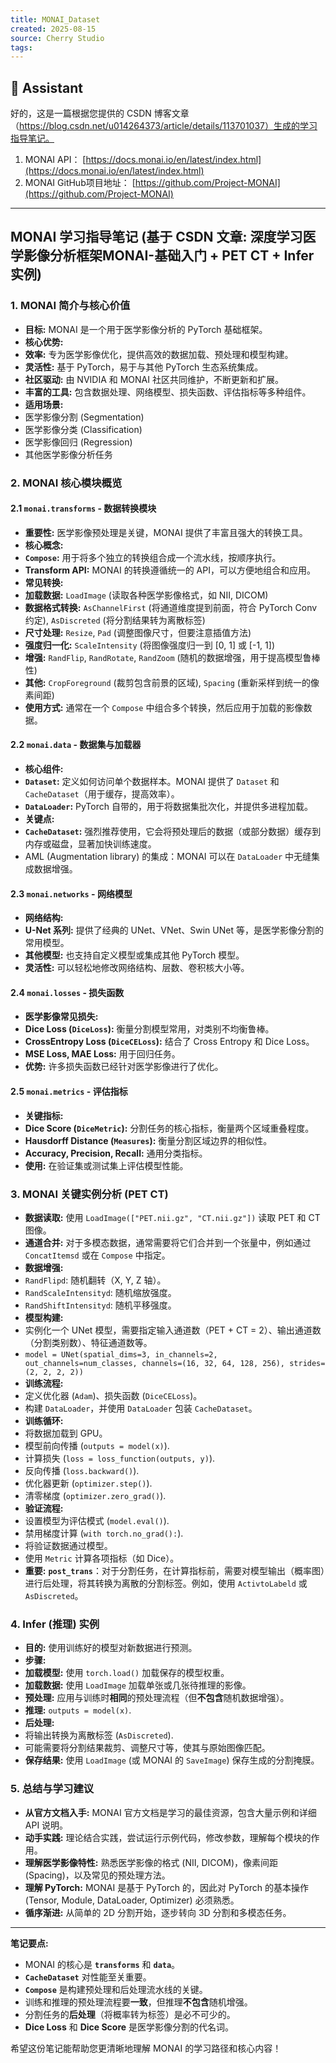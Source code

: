 ```yaml
---
title: MONAI_Dataset
created: 2025-08-15
source: Cherry Studio
tags: 
---
```

## 🤖 Assistant

好的，这是一篇根据您提供的 CSDN 博客文章（https://blog.csdn.net/u014264373/article/details/113701037）生成的学习指导笔记。

1. MONAI API： [https://docs.monai.io/en/latest/index.html](https://docs.monai.io/en/latest/index.html)
2.  MONAI GitHub项目地址： [https://github.com/Project-MONAI](https://github.com/Project-MONAI)

---

## MONAI 学习指导笔记 (基于 CSDN 文章: 深度学习医学影像分析框架MONAI-基础入门 + PET CT + Infer 实例)

### 1. MONAI 简介与核心价值

* **目标:** MONAI 是一个用于医学影像分析的 PyTorch 基础框架。
* **核心优势:**
 * **效率:** 专为医学影像优化，提供高效的数据加载、预处理和模型构建。
 * **灵活性:** 基于 PyTorch，易于与其他 PyTorch 生态系统集成。
 * **社区驱动:** 由 NVIDIA 和 MONAI 社区共同维护，不断更新和扩展。
 * **丰富的工具:** 包含数据处理、网络模型、损失函数、评估指标等多种组件。
* **适用场景:**
 * 医学影像分割 (Segmentation)
 * 医学影像分类 (Classification)
 * 医学影像回归 (Regression)
 * 其他医学影像分析任务

### 2. MONAI 核心模块概览

#### 2.1 `monai.transforms` - 数据转换模块

* **重要性:** 医学影像预处理是关键，MONAI 提供了丰富且强大的转换工具。
* **核心概念:**
 * **`Compose`:** 用于将多个独立的转换组合成一个流水线，按顺序执行。
 * **Transform API:** MONAI 的转换遵循统一的 API，可以方便地组合和应用。
 * **常见转换:**
 * **加载数据:** `LoadImage` (读取各种医学影像格式，如 NII, DICOM)
 * **数据格式转换:** `AsChannelFirst` (将通道维度提到前面，符合 PyTorch Conv 约定), `AsDiscreted` (将分割结果转为离散标签)
 * **尺寸处理:** `Resize`, `Pad` (调整图像尺寸，但要注意插值方法)
 * **强度归一化:** `ScaleIntensity` (将图像强度归一到 [0, 1] 或 [-1, 1])
 * **增强:** `RandFlip`, `RandRotate`, `RandZoom` (随机的数据增强，用于提高模型鲁棒性)
 * **其他:** `CropForeground` (裁剪包含前景的区域), `Spacing` (重新采样到统一的像素间距)
* **使用方式:** 通常在一个 `Compose` 中组合多个转换，然后应用于加载的影像数据。

#### 2.2 `monai.data` - 数据集与加载器

* **核心组件:**
 * **`Dataset`:** 定义如何访问单个数据样本。MONAI 提供了 `Dataset` 和 `CacheDataset`（用于缓存，提高效率）。
 * **`DataLoader`:** PyTorch 自带的，用于将数据集批次化，并提供多进程加载。
* **关键点:**
 * **`CacheDataset`:** 强烈推荐使用，它会将预处理后的数据（或部分数据）缓存到内存或磁盘，显著加快训练速度。
 * AML (Augmentation library) 的集成：MONAI 可以在 `DataLoader` 中无缝集成数据增强。

#### 2.3 `monai.networks` - 网络模型

* **网络结构:**
 * **U-Net 系列:** 提供了经典的 UNet、VNet、Swin UNet 等，是医学影像分割的常用模型。
 * **其他模型:** 也支持自定义模型或集成其他 PyTorch 模型。
* **灵活性:** 可以轻松地修改网络结构、层数、卷积核大小等。

#### 2.4 `monai.losses` - 损失函数

* **医学影像常见损失:**
 * **Dice Loss (`DiceLoss`):** 衡量分割模型常用，对类别不均衡鲁棒。
 * **CrossEntropy Loss (`DiceCELoss`):** 结合了 Cross Entropy 和 Dice Loss。
 * **MSE Loss, MAE Loss:** 用于回归任务。
* **优势:** 许多损失函数已经针对医学影像进行了优化。

#### 2.5 `monai.metrics` - 评估指标

* **关键指标:**
 * **Dice Score (`DiceMetric`):** 分割任务的核心指标，衡量两个区域重叠程度。
 * **Hausdorff Distance (`Measures`):** 衡量分割区域边界的相似性。
 * **Accuracy, Precision, Recall:** 通用分类指标。
* **使用:** 在验证集或测试集上评估模型性能。

### 3. MONAI 关键实例分析 (PET CT)

* **数据读取:** 使用 `LoadImage(["PET.nii.gz", "CT.nii.gz"])` 读取 PET 和 CT 图像。
* **通道合并:** 对于多模态数据，通常需要将它们合并到一个张量中，例如通过 `ConcatItemsd` 或在 `Compose` 中指定。
* **数据增强:**
 * `RandFlipd`: 随机翻转（X, Y, Z 轴）。
 * `RandScaleIntensityd`: 随机缩放强度。
 * `RandShiftIntensityd`: 随机平移强度。
* **模型构建:**
 * 实例化一个 UNet 模型，需要指定输入通道数（PET + CT = 2）、输出通道数（分割类别数）、特征通道数等。
 * `model = UNet(spatial_dims=3, in_channels=2, out_channels=num_classes, channels=(16, 32, 64, 128, 256), strides=(2, 2, 2, 2))`
* **训练流程:**
 * 定义优化器 (`Adam`)、损失函数 (`DiceCELoss`)。
 * 构建 `DataLoader`，并使用 `DataLoader` 包装 `CacheDataset`。
 * **训练循环:**
 * 将数据加载到 GPU。
 * 模型前向传播 (`outputs = model(x)`).
 * 计算损失 (`loss = loss_function(outputs, y)`).
 * 反向传播 (`loss.backward()`).
 * 优化器更新 (`optimizer.step()`).
 * 清零梯度 (`optimizer.zero_grad()`).
* **验证流程:**
 * 设置模型为评估模式 (`model.eval()`).
 * 禁用梯度计算 (`with torch.no_grad():`).
 * 将验证数据通过模型。
 * 使用 `Metric` 计算各项指标（如 Dice）。
 * **重要:** **`post_trans`**：对于分割任务，在计算指标前，需要对模型输出（概率图）进行后处理，将其转换为离散的分割标签。例如，使用 `ActivtoLabeld` 或 `AsDiscreted`。

### 4. Infer (推理) 实例

* **目的:** 使用训练好的模型对新数据进行预测。
* **步骤:**
 * **加载模型:** 使用 `torch.load()` 加载保存的模型权重。
 * **加载数据:** 使用 `LoadImage` 加载单张或几张待推理的影像。
 * **预处理:** 应用与训练时**相同**的预处理流程（但**不包含**随机数据增强）。
 * **推理:** `outputs = model(x)`.
 * **后处理:**
 * 将输出转换为离散标签 (`AsDiscreted`).
 * 可能需要将分割结果裁剪、调整尺寸等，使其与原始图像匹配。
 * **保存结果:** 使用 `LoadImage` (或 MONAI 的 `SaveImage`) 保存生成的分割掩膜。

### 5. 总结与学习建议

* **从官方文档入手:** MONAI 官方文档是学习的最佳资源，包含大量示例和详细 API 说明。
* **动手实践:** 理论结合实践，尝试运行示例代码，修改参数，理解每个模块的作用。
* **理解医学影像特性:** 熟悉医学影像的格式 (NII, DICOM)，像素间距 (Spacing)，以及常见的预处理方法。
* **理解 PyTorch:** MONAI 是基于 PyTorch 的，因此对 PyTorch 的基本操作 (Tensor, Module, DataLoader, Optimizer) 必须熟悉。
* **循序渐进:** 从简单的 2D 分割开始，逐步转向 3D 分割和多模态任务。

---
**笔记要点:**

* MONAI 的核心是 **`transforms`** 和 **`data`**。
* **`CacheDataset`** 对性能至关重要。
* **`Compose`** 是构建预处理和后处理流水线的关键。
* 训练和推理的预处理流程要**一致**，但推理**不包含**随机增强。
* 分割任务的**后处理**（将概率转为标签）是必不可少的。
* **Dice Loss** 和 **Dice Score** 是医学影像分割的代名词。

希望这份笔记能帮助您更清晰地理解 MONAI 的学习路径和核心内容！
